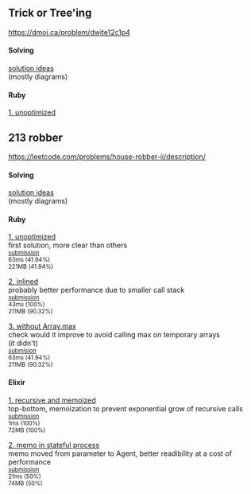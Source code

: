 ## Trick or Tree'ing
https://dmoj.ca/problem/dwite12c1p4

#### Solving
[solution ideas](./dwite12c1p4/solving.md)<br>
(mostly diagrams)

#### Ruby
[1. unoptimized](./dwite12c1p4/1-rb/solution.rb)<br>

## 213 robber
https://leetcode.com/problems/house-robber-ii/description/

#### Solving
[solution ideas](./213-robber/solving.md)<br>
(mostly diagrams)

#### Ruby
[1. unoptimized](./213-robber/1-rb/solution.rb)<br>
first solution, more clear than others<br>
<sup>
[submission](https://leetcode.com/submissions/detail/1397543026/)<br>
63ms (41.94%)<br>
221MB (41.94%)
</sup>

[2. inlined](./213-robber/2-rb/solution.rb)<br>
probably better performance due to smaller call stack<br>
<sup>
[submission](https://leetcode.com/submissions/detail/1397630686/)<br>
43ms (100%)<br>
211MB (90.32%)
</sup>

[3. without Array.max](./213-robber/3-rb/solution.rb)<br>
check would it improve to avoid calling max on temporary arrays<br>
(it didn't)<br>
<sup>
[submision](https://leetcode.com/submissions/detail/1397606332/)<br>
63ms (41.94%)<br>
211MB (90.32%)
</sup>

#### Elixir
[1. recursive and memoized](./213-robber/4-ex/lib/solution.ex)<br>
top-bottom, memoization to prevent exponential grow of recursive calls<br>
<sup>
[submission](https://leetcode.com/submissions/detail/1400044490/)<br>
1ms (100%)<br>
72MB (100%)
</sup>

[2. memo in stateful process](./213-robber/5-ex/lib/solution.ex)<br>
memo moved from parameter to Agent, better readibility at a cost of performance<br>
<sup>
[submission](https://leetcode.com/submissions/detail/1404058373/)<br>
21ms (50%)<br>
74MB (50%)
</sup>

